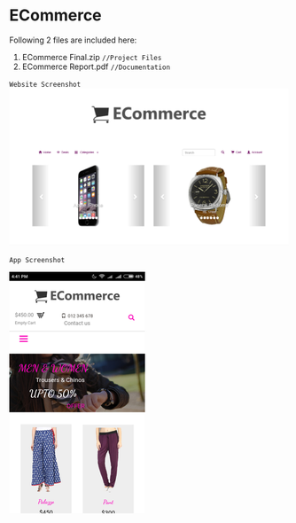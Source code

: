 # ECommerce
Following 2 files are included here:
1. ECommerce Final.zip          `//Project Files`
2. ECommerce Report.pdf         `//Documentation`


`Website Screenshot`
![Screenshot1](homepage.png)


`App Screenshot`


![Screenshot2](app.png)
